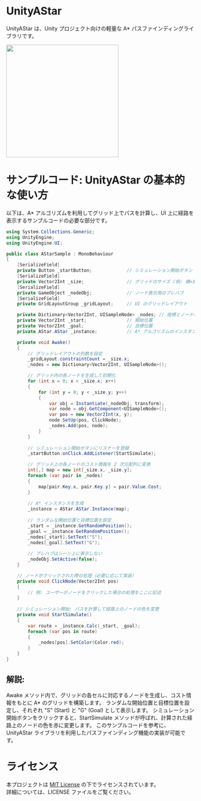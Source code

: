 # UnityAStar

UnityAStar は、Unity プロジェクト向けの軽量な A* パスファインディングライブラリです。  

<img src="https://cdn-ak.f.st-hatena.com/images/fotolife/h/hacchi_man/20200827/20200827005808.gif" width="300">

# サンプルコード: UnityAStar の基本的な使い方

以下は、A* アルゴリズムを利用してグリッド上でパスを計算し、UI 上に経路を表示するサンプルコードの必要な部分です。

```csharp
using System.Collections.Generic;
using UnityEngine;
using UnityEngine.UI;

public class AStarSample : MonoBehaviour
{
    [SerializeField]
    private Button _startButton;             // シミュレーション開始ボタン
    [SerializeField]
    private Vector2Int _size;                // グリッドのサイズ (例: 横×縦)
    [SerializeField]
    private GameObject _nodeObj;             // ノード表示用のプレハブ
    [SerializeField]
    private GridLayoutGroup _gridLayout;     // UI のグリッドレイアウト

    private Dictionary<Vector2Int, UISampleNode> _nodes; // 座標とノードのマッピング
    private Vector2Int _start;               // 開始位置
    private Vector2Int _goal;                // 目標位置
    private AStar.AStar _instance;           // A* アルゴリズムのインスタンス

    private void Awake()
    {
        // グリッドレイアウトの列数を設定
        _gridLayout.constraintCount = _size.x;
        _nodes = new Dictionary<Vector2Int, UISampleNode>();

        // グリッド内の各ノードを生成して初期化
        for (int x = 0; x < _size.x; x++)
        {
            for (int y = 0; y < _size.y; y++)
            {
                var obj = Instantiate(_nodeObj, transform);
                var node = obj.GetComponent<UISampleNode>();
                var pos = new Vector2Int(x, y);
                node.SetUp(pos, ClickNode);
                _nodes.Add(pos, node);
            }
        }
        
        // シミュレーション開始ボタンにリスナーを登録
        _startButton.onClick.AddListener(StartSimulate);

        // グリッド上の各ノードのコスト情報を 2 次元配列に変換
        int[,] map = new int[_size.x, _size.y];
        foreach (var pair in _nodes)
        {
            map[pair.Key.x, pair.Key.y] = pair.Value.Cost;
        }
        
        // A* インスタンスを生成
        _instance = AStar.AStar.Instance(map);
        
        // ランダムな開始位置と目標位置を設定
        _start = _instance.GetRandomPosition(); 
        _goal = _instance.GetRandomPosition();
        _nodes[_start].SetText("S");
        _nodes[_goal].SetText("G");
        
        // プレハブはシーン上に表示しない
        _nodeObj.SetActive(false);
    }

    // ノードがクリックされた際の処理（必要に応じて実装）
    private void ClickNode(Vector2Int pos)
    {
        // 例: ユーザーがノードをクリックした場合の処理をここに記述
    }
    
    // シミュレーション開始: パスを計算して経路上のノードの色を変更
    private void StartSimulate()
    {
        var route = _instance.Calc(_start, _goal);
        foreach (var pos in route)
        {
            _nodes[pos].SetColor(Color.red);
        }
    }
}
```
## 解説:

Awake メソッド内で、グリッドの各セルに対応するノードを生成し、コスト情報をもとに A* のグリッドを構築します。
ランダムな開始位置と目標位置を設定し、それぞれ "S" (Start) と "G" (Goal) として表示します。
シミュレーション開始ボタンをクリックすると、StartSimulate メソッドが呼ばれ、計算された経路上のノードの色を赤に変更します。
このサンプルコードを参考に、UnityAStar ライブラリを利用したパスファインディング機能の実装が可能です。

# ライセンス

本プロジェクトは [MIT License](LICENSE) の下でライセンスされています。  
詳細については、LICENSE ファイルをご覧ください。
